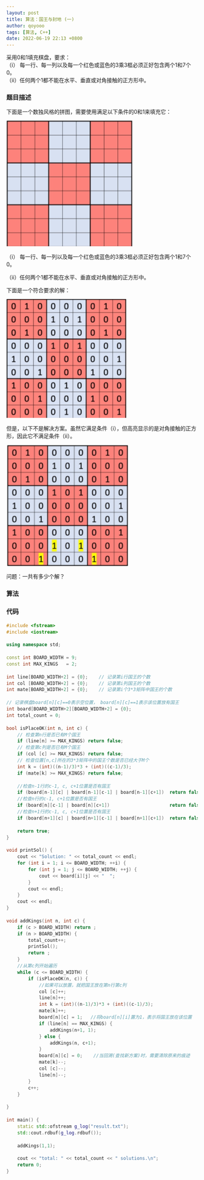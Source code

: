 ```yaml
---
layout: post
title: 算法：国王与封地 (一)
author: qoyooo
tags: [算法, C++]
date: 2022-06-19 22:13 +0800
---
```

采用0和1填充棋盘，要求：<br>
（i） 每一行、每一列以及每一个红色或蓝色的3乘3框必须正好包含两个1和7个0。<br>
（ii）任何两个1都不能在水平、垂直或对角接触的正方形中。<br>


### 题目描述

下面是一个数独风格的拼图，需要使用满足以下条件的0和1来填充它：

![img](https://github.com/qoyooo/qoyooo.github.io/raw/main/_posts/images/wps5.jpg) 

（i） 每一行、每一列以及每一个红色或蓝色的3乘3框必须正好包含两个1和7个0。

（ii）任何两个1都不能在水平、垂直或对角接触的正方形中。

下面是一个符合要求的解：

![img](https://github.com/qoyooo/qoyooo.github.io/raw/main/_posts/images/wps6.jpg) 

但是，以下不是解决方案。虽然它满足条件（i），但高亮显示的是对角接触的正方形，因此它不满足条件（ii）。

![img](https://github.com/qoyooo/qoyooo.github.io/raw/main/_posts/images/wps7.jpg) 

问题：一共有多少个解？


### 算法


### 代码

```C++
#include <fstream>
#include <iostream>

using namespace std;

const int BOARD_WIDTH = 9;
const int MAX_KINGS   = 2;

int line[BOARD_WIDTH+2] = {0};    // 记录第i行国王的个数 
int col [BOARD_WIDTH+2] = {0};    // 记录第i列国王的个数 
int mate[BOARD_WIDTH+2] = {0};    // 记录第i个3*3矩阵中国王的个数

// 记录棋盘board[n][c]==0表示空位置， board[n][c]==1表示该位置放有国王
int board[BOARD_WIDTH+2][BOARD_WIDTH+2] = {0};
int total_count = 0;

bool isPlaceOK(int n, int c) {
    // 检查第n行是否已有M个国王 
    if (line[n] >= MAX_KINGS) return false;
    // 检查第c列是否已有M个国王 
    if (col [c] >= MAX_KINGS) return false;
    // 检查位置[n,c]所在的3*3矩阵中的国王个数是否已经大于M个
    int k = (int)((n-1)/3)*3 + (int)((c-1)/3);
    if (mate[k] >= MAX_KINGS) return false;

    //检查n-1行的c-1, c, c+1位置是否有国王 
    if (board[n-1][c] | board[n-1][c-1] | board[n-1][c+1])  return false;
    //检查n行的c-1, c+1位置是否有国王 
    if (board[n][c-1] | board[n][c+1])                      return false;
    //检查n+1行的c-1, c, c+1位置是否有国王 
    if (board[n+1][c] | board[n+1][c-1] | board[n+1][c+1])  return false;

    return true;
}

void printSol() {
    cout << "Solution: " << total_count << endl;
    for (int i = 1; i <= BOARD_WIDTH; ++i) {
        for (int j = 1; j <= BOARD_WIDTH; ++j) {
            cout << board[i][j] << "  ";
        }
        cout << endl;
    }
    cout << endl;
}

void addKings(int n, int c) {
    if (c > BOARD_WIDTH) return ;
    if (n > BOARD_WIDTH) {
        total_count++;
        printSol();
        return ;
    }
    //从第c列开始遍历
    while (c <= BOARD_WIDTH) {
        if (isPlaceOK(n, c)) {
            //如果可以放置，就把国王放在第n行第c列
            col [c]++;
            line[n]++;
            int k = (int)((n-1)/3)*3 + (int)((c-1)/3);
            mate[k]++;
            board[n][c] = 1;   //将board[n][i]置为1，表示将国王放在该位置 
            if (line[n] == MAX_KINGS) {
                addKings(n+1, 1);
            } else {
                addKings(n, c+1);
            }
            board[n][c] = 0;    //当回溯(查找新方案)时，需要清除原来的痕迹
            mate[k]--;
            col [c]--;
            line[n]--;
        }
        c++;
    }
 
}

int main() {
    static std::ofstream g_log("result.txt");
    std::cout.rdbuf(g_log.rdbuf());

    addKings(1,1);

    cout << "total: " << total_count << " solutions.\n";
    return 0;
}
```